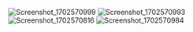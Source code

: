 ![Screenshot_1702570999](https://github.com/muhbahri/tugaspt8_20210120037/assets/94213038/79c70e52-b281-4b2d-81f5-1cd5c5648018)
![Screenshot_1702570993](https://github.com/muhbahri/tugaspt8_20210120037/assets/94213038/685d0f8b-cccc-491f-8029-3a3f28e2a375)
![Screenshot_1702570816](https://github.com/muhbahri/tugaspt8_20210120037/assets/94213038/f702c4f1-4f3a-4bdb-8213-88ca6e4bbc37)
![Screenshot_1702570984](https://github.com/muhbahri/tugaspt8_20210120037/assets/94213038/f053a624-e589-4e65-b16a-6f2abbdfbd6e)
